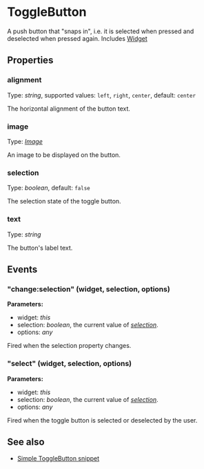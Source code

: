 ---
---
# ToggleButton
A push button that "snaps in", i.e. it is selected when pressed and deselected when pressed again.
Includes [Widget](Widget.md)

## Properties
### alignment
Type: *string*, supported values: `left`, `right`, `center`, default: `center`

The horizontal alignment of the button text.
### image
Type: *[Image](../types.md#image)*

An image to be displayed on the button.
### selection
Type: *boolean*, default: `false`

The selection state of the toggle button.
### text
Type: *string*

The button's label text.

## Events
### "change:selection" (widget, selection, options)

**Parameters:** 

- widget: *this*
- selection: *boolean*, the current value of *[selection](#selection)*.
- options: *any*

Fired when the selection property changes.

### "select" (widget, selection, options)

**Parameters:** 

- widget: *this*
- selection: *boolean*, the current value of *[selection](#selection)*.
- options: *any*

Fired when the toggle button is selected or deselected by the user.


## See also
- [Simple ToggleButton snippet](https://github.com/eclipsesource/tabris-js/blob/master/snippets/togglebutton/togglebutton.js)
